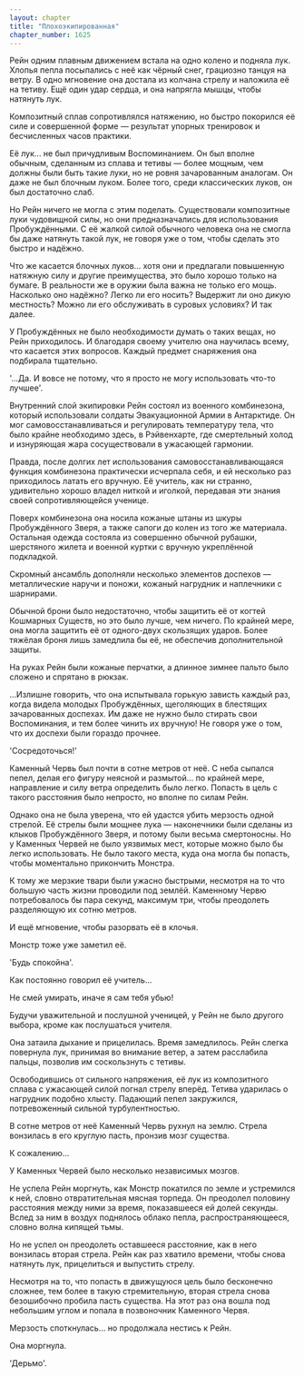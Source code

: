 ```yaml
---
layout: chapter
title: "Плохоэкипированная"
chapter_number: 1625
---
```




Рейн одним плавным движением встала на одно колено и подняла лук. Хлопья пепла посыпались с неё как чёрный снег, грациозно танцуя на ветру. В одно мгновение она достала из колчана стрелу и наложила её на тетиву. Ещё один удар сердца, и она напрягла мышцы, чтобы натянуть лук.

Композитный сплав сопротивлялся натяжению, но быстро покорился её силе и совершенной форме — результат упорных тренировок и бесчисленных часов практики.

Её лук... не был причудливым Воспоминанием. Он был вполне обычным, сделанным из сплава и тетивы — более мощным, чем должны были быть такие луки, но не ровня зачарованным аналогам. Он даже не был блочным луком. Более того, среди классических луков, он был достаточно слаб.

Но Рейн ничего не могла с этим поделать. Существовали композитные луки чудовищной силы, но они предназначались для использования Пробуждёнными. С её жалкой силой обычного человека она не смогла бы даже натянуть такой лук, не говоря уже о том, чтобы сделать это быстро и надёжно.

Что же касается блочных луков... хотя они и предлагали повышенную натяжную силу и другие преимущества, это было хорошо только на бумаге. В реальности же в оружии была важна не только его мощь. Насколько оно надёжно? Легко ли его носить? Выдержит ли оно дикую местность? Можно ли его обслуживать в суровых условиях? И так далее.

У Пробуждённых не было необходимости думать о таких вещах, но Рейн приходилось. И благодаря своему учителю она научилась всему, что касается этих вопросов. Каждый предмет снаряжения она подбирала тщательно.

'...Да. И вовсе не потому, что я просто не могу использовать что-то лучшее'.

Внутренний слой экипировки Рейн состоял из военного комбинезона, который использовали солдаты Эвакуационной Армии в Антарктиде. Он мог самовосстанавливаться и регулировать температуру тела, что было крайне необходимо здесь, в Рэйвенхарте, где смертельный холод и изнуряющая жара сосуществовали в ужасающей гармонии.

Правда, после долгих лет использования самовосстанавливающаяся функция комбинезона практически исчерпала себя, и ей несколько раз приходилось латать его вручную. Её учитель, как ни странно, удивительно хорошо владел ниткой и иголкой, передавая эти знания своей сопротивляющейся ученице.

Поверх комбинезона она носила кожаные штаны из шкуры Пробуждённого Зверя, а также сапоги до колен из того же материала. Остальная одежда состояла из совершенно обычной рубашки, шерстяного жилета и военной куртки с вручную укреплённой подкладкой.

Скромный ансамбль дополняли несколько элементов доспехов — металлические наручи и поножи, кожаный нагрудник и наплечники с шарнирами.

Обычной брони было недостаточно, чтобы защитить её от когтей Кошмарных Существ, но это было лучше, чем ничего. По крайней мере, она могла защитить её от одного-двух скользящих ударов. Более тяжёлая броня лишь замедлила бы её, не обеспечив дополнительной защиты.

На руках Рейн были кожаные перчатки, а длинное зимнее пальто было сложено и спрятано в рюкзак.

...Излишне говорить, что она испытывала горькую зависть каждый раз, когда видела молодых Пробуждённых, щеголяющих в блестящих зачарованных доспехах. Им даже не нужно было стирать свои Воспоминания, и тем более чинить их вручную! Не говоря уже о том, что их доспехи были гораздо прочнее.

'Сосредоточься!'

Каменный Червь был почти в сотне метров от неё. С неба сыпался пепел, делая его фигуру неясной и размытой... по крайней мере, направление и силу ветра определить было легко. Попасть в цель с такого расстояния было непросто, но вполне по силам Рейн.

Однако она не была уверена, что ей удастся убить мерзость одной стрелой. Её стрелы были мощнее лука — наконечники были сделаны из клыков Пробуждённого Зверя, и потому были весьма смертоносны. Но у Каменных Червей не было уязвимых мест, которые можно было бы легко использовать. Не было такого места, куда она могла бы попасть, чтобы моментально прикончить Монстра.

К тому же мерзкие твари были ужасно быстрыми, несмотря на то что большую часть жизни проводили под землёй. Каменному Червю потребовалось бы пара секунд, максимум три, чтобы преодолеть разделяющую их сотню метров.

И ещё мгновение, чтобы разорвать её в клочья.

Монстр тоже уже заметил её.

'Будь спокойна'.

Как постоянно говорил её учитель...

Не смей умирать, иначе я сам тебя убью!

Будучи уважительной и послушной ученицей, у Рейн не было другого выбора, кроме как послушаться учителя.

Она затаила дыхание и прицелилась. Время замедлилось. Рейн слегка повернула лук, принимая во внимание ветер, а затем расслабила пальцы, позволив им соскользнуть с тетивы.

Освободившись от сильного напряжения, её лук из композитного сплава с ужасающей силой погнал стрелу вперёд. Тетива ударилась о нагрудник подобно хлысту. Падающий пепел закружился, потревоженный сильной турбулентностью.

В сотне метров от неё Каменный Червь рухнул на землю. Стрела вонзилась в его круглую пасть, пронзив мозг существа.

К сожалению...

У Каменных Червей было несколько независимых мозгов.

Не успела Рейн моргнуть, как Монстр покатился по земле и устремился к ней, словно отвратительная мясная торпеда. Он преодолел половину расстояния между ними за время, показавшееся ей долей секунды. Вслед за ним в воздух поднялось облако пепла, распространяющееся, словно волна кипящей тьмы.

Но не успел он преодолеть оставшееся расстояние, как в него вонзилась вторая стрела. Рейн как раз хватило времени, чтобы снова натянуть лук, прицелиться и выпустить стрелу.

Несмотря на то, что попасть в движущуюся цель было бесконечно сложнее, тем более в такую стремительную, вторая стрела снова безошибочно пробила пасть существа. На этот раз она вошла под небольшим углом и попала в позвоночник Каменного Червя.

Мерзость споткнулась... но продолжала нестись к Рейн.

Она моргнула.

'Дерьмо'.

